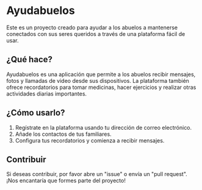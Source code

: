 # Ayudabuelos

Este es un proyecto creado para ayudar a los abuelos a mantenerse conectados con sus seres queridos a través de una plataforma fácil de usar.

## ¿Qué hace?
Ayudabuelos es una aplicación que permite a los abuelos recibir mensajes, fotos y llamadas de video desde sus dispositivos. La plataforma también ofrece recordatorios para tomar medicinas, hacer ejercicios y realizar otras actividades diarias importantes.

## ¿Cómo usarlo?
1. Regístrate en la plataforma usando tu dirección de correo electrónico.
2. Añade los contactos de tus familiares.
3. Configura tus recordatorios y comienza a recibir mensajes.

## Contribuir
Si deseas contribuir, por favor abre un "issue" o envía un "pull request". ¡Nos encantaría que formes parte del proyecto!
